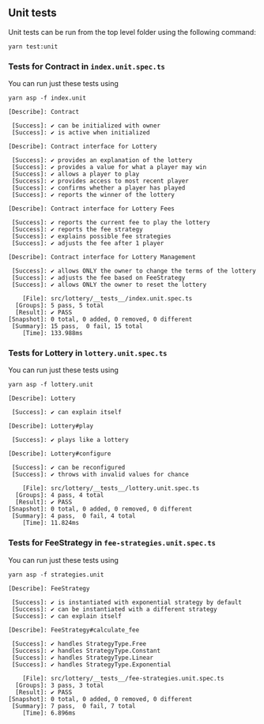 ## Unit tests

Unit tests can be run from the top level folder using the following command:

```
yarn test:unit
```

### Tests for Contract in `index.unit.spec.ts`

You can run just these tests using

```
yarn asp -f index.unit
```

```
[Describe]: Contract

 [Success]: ✔ can be initialized with owner
 [Success]: ✔ is active when initialized

[Describe]: Contract interface for Lottery

 [Success]: ✔ provides an explanation of the lottery
 [Success]: ✔ provides a value for what a player may win
 [Success]: ✔ allows a player to play
 [Success]: ✔ provides access to most recent player
 [Success]: ✔ confirms whether a player has played
 [Success]: ✔ reports the winner of the lottery

[Describe]: Contract interface for Lottery Fees

 [Success]: ✔ reports the current fee to play the lottery
 [Success]: ✔ reports the fee strategy
 [Success]: ✔ explains possible fee strategies
 [Success]: ✔ adjusts the fee after 1 player

[Describe]: Contract interface for Lottery Management

 [Success]: ✔ allows ONLY the owner to change the terms of the lottery
 [Success]: ✔ adjusts the fee based on FeeStrategy
 [Success]: ✔ allows ONLY the owner to reset the lottery

    [File]: src/lottery/__tests__/index.unit.spec.ts
  [Groups]: 5 pass, 5 total
  [Result]: ✔ PASS
[Snapshot]: 0 total, 0 added, 0 removed, 0 different
 [Summary]: 15 pass,  0 fail, 15 total
    [Time]: 133.988ms
```


### Tests for Lottery in `lottery.unit.spec.ts`

You can run just these tests using

```
yarn asp -f lottery.unit
```

```
[Describe]: Lottery

 [Success]: ✔ can explain itself

[Describe]: Lottery#play

 [Success]: ✔ plays like a lottery

[Describe]: Lottery#configure

 [Success]: ✔ can be reconfigured
 [Success]: ✔ throws with invalid values for chance

    [File]: src/lottery/__tests__/lottery.unit.spec.ts
  [Groups]: 4 pass, 4 total
  [Result]: ✔ PASS
[Snapshot]: 0 total, 0 added, 0 removed, 0 different
 [Summary]: 4 pass,  0 fail, 4 total
    [Time]: 11.824ms
```

### Tests for FeeStrategy in `fee-strategies.unit.spec.ts`


You can run just these tests using

```
yarn asp -f strategies.unit
```

```
[Describe]: FeeStrategy

 [Success]: ✔ is instantiated with exponential strategy by default
 [Success]: ✔ can be instantiated with a different strategy
 [Success]: ✔ can explain itself

[Describe]: FeeStrategy#calculate_fee

 [Success]: ✔ handles StrategyType.Free
 [Success]: ✔ handles StrategyType.Constant
 [Success]: ✔ handles StrategyType.Linear
 [Success]: ✔ handles StrategyType.Exponential

    [File]: src/lottery/__tests__/fee-strategies.unit.spec.ts
  [Groups]: 3 pass, 3 total
  [Result]: ✔ PASS
[Snapshot]: 0 total, 0 added, 0 removed, 0 different
 [Summary]: 7 pass,  0 fail, 7 total
    [Time]: 6.896ms
```
